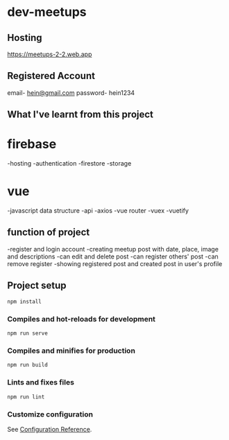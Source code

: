 # dev-meetups

## Hosting
<a href='https://meetups-2-2.web.app/'>https://meetups-2-2.web.app<a>

## Registered Account

email- hein@gmail.com
password- hein1234

## What I've learnt from this project
# firebase

-hosting
-authentication
-firestore
-storage
# vue 

-javascript data structure
-api
-axios
-vue router
-vuex
-vuetify

## function of project

-register and login account
-creating meetup post with date, place, image and descriptions
-can edit and delete post
-can register others' post
-can remove register
-showing registered post and created post in user's profile


## Project setup
```
npm install
```

### Compiles and hot-reloads for development
```
npm run serve
```

### Compiles and minifies for production
```
npm run build
```

### Lints and fixes files
```
npm run lint
```

### Customize configuration
See [Configuration Reference](https://cli.vuejs.org/config/).

